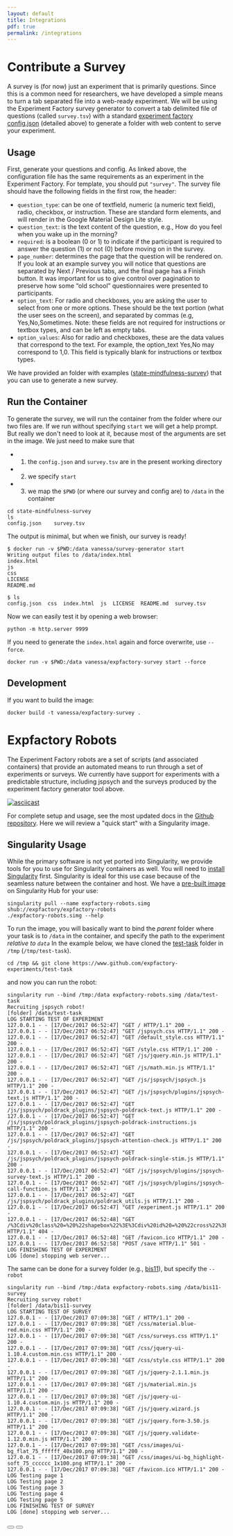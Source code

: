```yaml
---
layout: default
title: Integrations
pdf: true
permalink: /integrations
---
```


# Contribute a Survey
A survey is (for now) just an experiment that is primarily questions. Since this is a common need for 
researchers, we have developed a simple means to turn a tab separated file into a web-ready experiment.
We will be using the Experiment Factory survey generator to convert a tab delimited file of questions (called `survey.tsv`)
with a standard [experiment factory config.json](#the-experiment-config) (detailed above) to generate a folder with web content to serve your experiment.

## Usage

First, generate your questions and config. As linked above, the configuration file
has the same requirements as an experiment in the Experiment Factory. For template,
you should put `"survey"`. The survey file should have the following fields in the 
first row, the header:

 - `question_type`: can be one of textfield, numeric (a numeric text field), radio, checkbox, or instruction. These are standard form elements, and will render in the Google Material Design Lite style.
 - `question_text`: is the text content of the question, e.g., How do you feel when you wake up in the morning?
 - `required`: is a boolean (0 or 1) to indicate if the participant is required to answer the question (1) or not (0) before moving on in the survey.
 - `page_number`: determines the page that the question will be rendered on. If you look at an example survey you will notice that questions are separated by Next / Previous tabs, and the final page has a Finish button. It was important for us to give control over pagination to preserve how some “old school” questionnaires were presented to participants.
 - `option_text`: For radio and checkboxes, you are asking the user to select from one or more options. These should be the text portion (what the user sees on the screen), and separated by commas (e.g, Yes,No,Sometimes. Note: these fields are not required for instructions or textbox types, and can be left as empty tabs.
 - `option_values`: Also for radio and checkboxes, these are the data values that correspond to the text. For example, the option_text Yes,No may correspond to 1,0. This field is typically blank for instructions or textbox types.

We have provided an folder with examples ([state-mindfulness-survey](https://github.com/expfactory-experiments/state-mindfulness-survey)) that you can use to generate a new survey.

## Run the Container
To generate the survey, we will run the container from the folder where our two files are.
If we run without specifying `start` we will get a help prompt. But really we don't need to look at it,
because most of the arguments are set in the image. We just need to make sure that 

 - 1. the `config.json` and `survey.tsv` are in the present working directory
 - 2. we specify `start`
 - 3. we map the `$PWD` (or where our survey and config are) to `/data` in the container

```
cd state-mindfulness-survey
ls 
config.json    survey.tsv
```

The output is minimal, but when we finish, our survey is ready!

```
$ docker run -v $PWD:/data vanessa/survey-generator start
Writing output files to /data/index.html
index.html
js
css
LICENSE
README.md

$ ls
config.json  css  index.html  js  LICENSE  README.md  survey.tsv
```

Now we can easily test it by opening a web browser:

```
python -m http.server 9999
```

If you need to generate the `index.html` again and force overwrite, use `--force`.

```
docker run -v $PWD:/data vanessa/expfactory-survey start --force
```

## Development
If you want to build the image:

```
docker build -t vanessa/expfactory-survey .
```

# Expfactory Robots
The Experiment Factory robots are a set of scripts (and associated containers) that provide an automated means to run through a set of experiments or surveys. We currently have support for experiments with a predictable structure, including jspsych and the surveys produced by the experiment factory generator tool above.
 
[![asciicast](https://asciinema.org/a/153497.png)](https://asciinema.org/a/153497?speed=3)

For complete setup and usage, see the most updated docs in the [Github repository](https://www.github.com/expfactory/expfactory-robots). Here we will review a "quick start" with a Singularity image.


## Singularity Usage
While the primary software is not yet ported into Singularity, we provide tools for you to use for Singularity containers as well. You will need to [install Singularity](https://singularityware.github.io/install-linux) first. Singularity is ideal for this use case because of the seamless nature between the container and host. We have a [pre-built image](https://www.singularity-hub.org/collections/380) on Singularity Hub for your use:

```
singularity pull --name expfactory-robots.simg shub://expfactory/expfactory-robots
./expfactory-robots.simg --help
```

To run the image, you will basically want to bind the *parent* folder where your task is to `/data` in the container, and specify the path to the experiment *relative to `data`* In the example below, we have cloned the [test-task](https://www.github.com/expfactory-experiments/test-task) folder in `/tmp` (`/tmp/test-task`).


```
cd /tmp && git clone https://www.github.com/expfactory-experiments/test-task
```

and now you can run the robot:

```
singularity run --bind /tmp:/data expfactory-robots.simg /data/test-task
Recruiting jspsych robot!
[folder] /data/test-task
LOG STARTING TEST OF EXPERIMENT
127.0.0.1 - - [17/Dec/2017 06:52:47] "GET / HTTP/1.1" 200 -
127.0.0.1 - - [17/Dec/2017 06:52:47] "GET /jspsych.css HTTP/1.1" 200 -
127.0.0.1 - - [17/Dec/2017 06:52:47] "GET /default_style.css HTTP/1.1" 200 -
127.0.0.1 - - [17/Dec/2017 06:52:47] "GET /style.css HTTP/1.1" 200 -
127.0.0.1 - - [17/Dec/2017 06:52:47] "GET /js/jquery.min.js HTTP/1.1" 200 -
127.0.0.1 - - [17/Dec/2017 06:52:47] "GET /js/math.min.js HTTP/1.1" 200 -
127.0.0.1 - - [17/Dec/2017 06:52:47] "GET /js/jspsych/jspsych.js HTTP/1.1" 200 -
127.0.0.1 - - [17/Dec/2017 06:52:47] "GET /js/jspsych/plugins/jspsych-text.js HTTP/1.1" 200 -
127.0.0.1 - - [17/Dec/2017 06:52:47] "GET /js/jspsych/poldrack_plugins/jspsych-poldrack-text.js HTTP/1.1" 200 -
127.0.0.1 - - [17/Dec/2017 06:52:47] "GET /js/jspsych/poldrack_plugins/jspsych-poldrack-instructions.js HTTP/1.1" 200 -
127.0.0.1 - - [17/Dec/2017 06:52:47] "GET /js/jspsych/poldrack_plugins/jspsych-attention-check.js HTTP/1.1" 200 -
127.0.0.1 - - [17/Dec/2017 06:52:47] "GET /js/jspsych/poldrack_plugins/jspsych-poldrack-single-stim.js HTTP/1.1" 200 -
127.0.0.1 - - [17/Dec/2017 06:52:47] "GET /js/jspsych/plugins/jspsych-survey-text.js HTTP/1.1" 200 -
127.0.0.1 - - [17/Dec/2017 06:52:47] "GET /js/jspsych/plugins/jspsych-call-function.js HTTP/1.1" 200 -
127.0.0.1 - - [17/Dec/2017 06:52:47] "GET /js/jspsych/poldrack_plugins/poldrack_utils.js HTTP/1.1" 200 -
127.0.0.1 - - [17/Dec/2017 06:52:47] "GET /experiment.js HTTP/1.1" 200 -
127.0.0.1 - - [17/Dec/2017 06:52:48] "GET /%3Cdiv%20class%20=%20%22shapebox%22%3E%3Cdiv%20id%20=%20%22cross%22%3E%3C/div%3E%3C/div%3E HTTP/1.1" 404 -
127.0.0.1 - - [17/Dec/2017 06:52:48] "GET /favicon.ico HTTP/1.1" 200 -
127.0.0.1 - - [17/Dec/2017 06:52:58] "POST /save HTTP/1.1" 501 -
LOG FINISHING TEST OF EXPERIMENT
LOG [done] stopping web server...
```

The same can be done for a survey folder (e.g., [bis11](https://www.github.com/expfactory-experiments/bis11-survey)), but specify the `--robot`

```
singularity run --bind /tmp:/data expfactory-robots.simg /data/bis11-survey
Recruiting survey robot!
[folder] /data/bis11-survey
LOG STARTING TEST OF SURVEY
127.0.0.1 - - [17/Dec/2017 07:09:38] "GET / HTTP/1.1" 200 -
127.0.0.1 - - [17/Dec/2017 07:09:38] "GET /css/material.blue-red.min.css HTTP/1.1" 200 -
127.0.0.1 - - [17/Dec/2017 07:09:38] "GET /css/surveys.css HTTP/1.1" 200 -
127.0.0.1 - - [17/Dec/2017 07:09:38] "GET /css/jquery-ui-1.10.4.custom.min.css HTTP/1.1" 200 -
127.0.0.1 - - [17/Dec/2017 07:09:38] "GET /css/style.css HTTP/1.1" 200 -
127.0.0.1 - - [17/Dec/2017 07:09:38] "GET /js/jquery-2.1.1.min.js HTTP/1.1" 200 -
127.0.0.1 - - [17/Dec/2017 07:09:38] "GET /js/material.min.js HTTP/1.1" 200 -
127.0.0.1 - - [17/Dec/2017 07:09:38] "GET /js/jquery-ui-1.10.4.custom.min.js HTTP/1.1" 200 -
127.0.0.1 - - [17/Dec/2017 07:09:38] "GET /js/jquery.wizard.js HTTP/1.1" 200 -
127.0.0.1 - - [17/Dec/2017 07:09:38] "GET /js/jquery.form-3.50.js HTTP/1.1" 200 -
127.0.0.1 - - [17/Dec/2017 07:09:38] "GET /js/jquery.validate-1.12.0.min.js HTTP/1.1" 200 -
127.0.0.1 - - [17/Dec/2017 07:09:38] "GET /css/images/ui-bg_flat_75_ffffff_40x100.png HTTP/1.1" 200 -
127.0.0.1 - - [17/Dec/2017 07:09:38] "GET /css/images/ui-bg_highlight-soft_75_cccccc_1x100.png HTTP/1.1" 200 -
127.0.0.1 - - [17/Dec/2017 07:09:38] "GET /favicon.ico HTTP/1.1" 200 -
LOG Testing page 1
LOG Testing page 2
LOG Testing page 3
LOG Testing page 4
LOG Testing page 5
LOG FINISHING TEST OF SURVEY
LOG [done] stopping web server...
```

<div>
    <a href="/expfactory/contribute.html"><button class="previous-button btn btn-primary"><i class="fa fa-chevron-left"></i> </button></a>
    <a href="/expfactory/"><button class="next-button btn btn-primary"><i class="fa fa-chevron-right"></i> </button></a>
</div><br>
